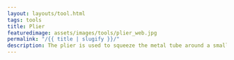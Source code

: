 ```yaml
---
layout: layouts/tool.html
tags: tools
title: Plier
featuredimage: assets/images/tools/plier_web.jpg
permalink: "/{{ title | slugify }}/"
description: The plier is used to squeeze the metal tube around a small portion of hair in order to attach the T-wrap in the hair.
---
```


